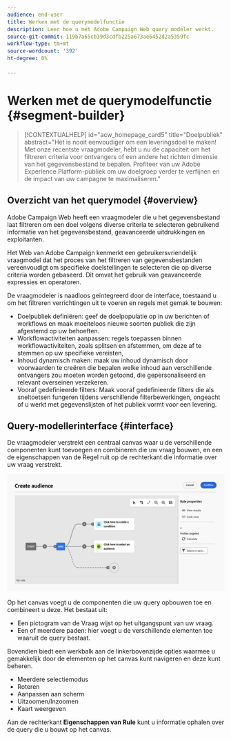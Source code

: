 ```yaml
---
audience: end-user
title: Werken met de querymodelfunctie
description: Leer hoe u met Adobe Campaign Web query modeler werkt.
source-git-commit: 119b7a65cb39d3cdfb225a673ae6452d2a5359fc
workflow-type: tm+mt
source-wordcount: '392'
ht-degree: 0%

---
```


# Werken met de querymodelfunctie {#segment-builder}

>[!CONTEXTUALHELP]
>id="acw_homepage_card5"
>title="Doelpubliek"
>abstract="Het is nooit eenvoudiger om een leveringsdoel te maken! Met onze recentste vraagmodeler, hebt u nu de capaciteit om het filtreren criteria voor ontvangers of een andere het richten dimensie van het gegevensbestand te bepalen. Profiteer van uw Adobe Experience Platform-publiek om uw doelgroep verder te verfijnen en de impact van uw campagne te maximaliseren."

## Overzicht van het querymodel {#overview}

Adobe Campaign Web heeft een vraagmodeler die u het gegevensbestand laat filtreren om een doel volgens diverse criteria te selecteren gebruikend informatie van het gegevensbestand, geavanceerde uitdrukkingen en exploitanten.


Het Web van Adobe Campaign kenmerkt een gebruikersvriendelijk vraagmodel dat het proces van het filtreren van gegevensbestanden vereenvoudigt om specifieke doelstellingen te selecteren die op diverse criteria worden gebaseerd. Dit omvat het gebruik van geavanceerde expressies en operatoren.

De vraagmodeler is naadloos geïntegreerd door de interface, toestaand u om het filtreren verrichtingen uit te voeren en regels met gemak te bouwen:

* Doelpubliek definiëren: geef de doelpopulatie op in uw berichten of workflows en maak moeiteloos nieuwe soorten publiek die zijn afgestemd op uw behoeften.
* Workflowactiviteiten aanpassen: regels toepassen binnen workflowactiviteiten, zoals splitsen en afstemmen, om deze af te stemmen op uw specifieke vereisten,
* Inhoud dynamisch maken: maak uw inhoud dynamisch door voorwaarden te creëren die bepalen welke inhoud aan verschillende ontvangers zou moeten worden getoond, die gepersonaliseerd en relevant overseinen verzekeren.
* Vooraf gedefinieerde filters: Maak vooraf gedefinieerde filters die als sneltoetsen fungeren tijdens verschillende filterbewerkingen, ongeacht of u werkt met gegevenslijsten of het publiek vormt voor een levering.

## Query-modellerinterface {#interface}

De vraagmodeler verstrekt een centraal canvas waar u de verschillende componenten kunt toevoegen en combineren die uw vraag bouwen, en een de eigenschappen van de Regel ruit op de rechterkant die informatie over uw vraag verstrekt.

![](assets/query-interface.png)

Op het canvas voegt u de componenten die uw query opbouwen toe en combineert u deze. Het bestaat uit:

* Een pictogram van de Vraag wijst op het uitgangspunt van uw vraag.
* Een of meerdere paden: hier voegt u de verschillende elementen toe waaruit de query bestaat.

Bovendien biedt een werkbalk aan de linkerbovenzijde opties waarmee u gemakkelijk door de elementen op het canvas kunt navigeren en deze kunt beheren.

* Meerdere selectiemodus
* Roteren
* Aanpassen aan scherm
* Uitzoomen/Inzoomen
* Kaart weergeven


Aan de rechterkant **Eigenschappen van Rule** kunt u informatie ophalen over de query die u bouwt op het canvas.
